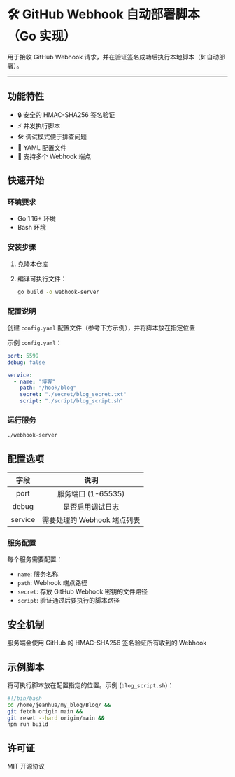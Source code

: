 # 🛠️ GitHub Webhook 自动部署脚本（Go 实现）

用于接收 GitHub Webhook 请求，并在验证签名成功后执行本地脚本（如自动部署）。

---

## 功能特性

- 🔒 安全的 HMAC-SHA256 签名验证
- ⚡️ 并发执行脚本
- 🛠️ 调试模式便于排查问题
- 📝 YAML 配置文件
- 🚀 支持多个 Webhook 端点

## 快速开始

### 环境要求

- Go 1.16+ 环境
- Bash 环境

### 安装步骤

1. 克隆本仓库

2. 编译可执行文件：

   ```bash
   go build -o webhook-server
   ```

### 配置说明

创建 `config.yaml` 配置文件（参考下方示例），并将脚本放在指定位置

示例 `config.yaml`：

```yaml
port: 5599
debug: false

service:
  - name: "博客"
    path: "/hook/blog" 
    secret: "./secret/blog_secret.txt"
    script: "./script/blog_script.sh"
```

### 运行服务

```bash
./webhook-server
```

## 配置选项

|  字段   |            说明             |
| :-----: | :-------------------------: |
|  port   |     服务端口 (1-65535)      |
|  debug  |      是否启用调试日志       |
| service | 需要处理的 Webhook 端点列表 |

### 服务配置

每个服务需要配置：

- `name`: 服务名称
- `path`: Webhook 端点路径
- `secret`: 存放 GitHub Webhook 密钥的文件路径
- `script`: 验证通过后要执行的脚本路径

## 安全机制

服务端会使用 GitHub 的 HMAC-SHA256 签名验证所有收到的 Webhook

## 示例脚本

将可执行脚本放在配置指定的位置。示例 (`blog_script.sh`)：

```bash
#!/bin/bash
cd /home/jeanhua/my_blog/Blog/ &&
git fetch origin main &&
git reset --hard origin/main &&
npm run build
```

## 许可证

MIT 开源协议
